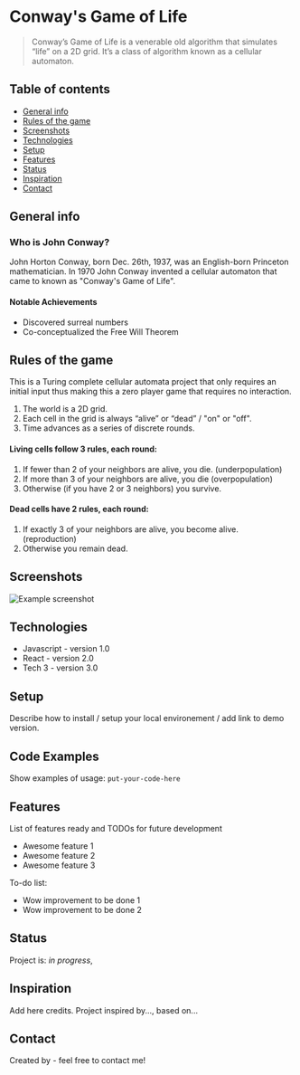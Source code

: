# Conway's Game of Life
> Conway’s Game of Life is a venerable old algorithm that simulates “life” on a 2D grid. It’s a class of algorithm known as a cellular automaton.

## Table of contents
* [General info](#general-info)
* [Rules of the game](#rulesofthegame)
* [Screenshots](#screenshots)
* [Technologies](#technologies)
* [Setup](#setup)
* [Features](#features)
* [Status](#status)
* [Inspiration](#inspiration)
* [Contact](#contact)

## General info
### Who is John Conway?
John Horton Conway, born Dec. 26th, 1937, was an English-born Princeton mathematician. In 1970 John Conway invented a cellular automaton that came to known as "Conway's Game of Life". 

#### Notable Achievements
* Discovered surreal numbers
* Co-conceptualized the Free Will Theorem

## Rules of the game
This is a Turing complete cellular automata project that only requires an initial input thus making this a zero player game that requires no interaction. 

1. The world is a 2D grid.
2. Each cell in the grid is always “alive” or “dead” / "on" or "off".
3. Time advances as a series of discrete rounds.

#### Living cells follow 3 rules, each round:

1. If fewer than 2 of your neighbors are alive, you die. (underpopulation)
2. If more than 3 of your neighbors are alive, you die (overpopulation)
3. Otherwise (if you have 2 or 3 neighbors) you survive.

#### Dead cells have 2 rules, each round:

1. If exactly 3 of your neighbors are alive, you become alive. (reproduction)
2. Otherwise you remain dead.

## Screenshots
![Example screenshot](./img/screenshot.png)



## Technologies
* Javascript - version 1.0
* React - version 2.0
* Tech 3 - version 3.0

## Setup
Describe how to install / setup your local environement / add link to demo version.

## Code Examples
Show examples of usage:
`put-your-code-here`

## Features
List of features ready and TODOs for future development
* Awesome feature 1
* Awesome feature 2
* Awesome feature 3

To-do list:
* Wow improvement to be done 1
* Wow improvement to be done 2

## Status
Project is: _in progress_, 
<!-- _finished_, _no longer continue_ and why? -->

## Inspiration
Add here credits. Project inspired by..., based on...

## Contact
Created by []() - feel free to contact me!